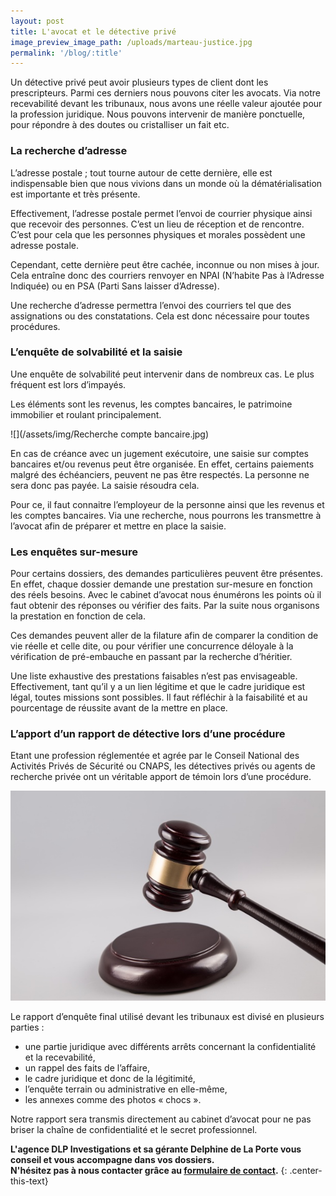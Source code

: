 ```yaml
---
layout: post
title: L'avocat et le détective privé
image_preview_image_path: /uploads/marteau-justice.jpg
permalink: '/blog/:title'
---
```


Un d&eacute;tective priv&eacute; peut avoir plusieurs types de client dont les prescripteurs. Parmi ces derniers nous pouvons citer les avocats. Via notre recevabilit&eacute; devant les tribunaux, nous avons une r&eacute;elle valeur ajout&eacute;e pour la profession juridique. Nous pouvons intervenir de mani&egrave;re ponctuelle, pour r&eacute;pondre &agrave; des doutes ou cristalliser un fait etc.

### La recherche d’adresse

L’adresse postale ; tout tourne autour de cette derni&egrave;re, elle est indispensable bien que nous vivions dans un monde o&ugrave; la d&eacute;mat&eacute;rialisation est importante et tr&egrave;s pr&eacute;sente.

Effectivement, l’adresse postale permet l’envoi de courrier physique ainsi que recevoir des personnes. C’est un lieu de r&eacute;ception et de rencontre. C’est pour cela que les personnes physiques et morales poss&egrave;dent une adresse postale.

Cependant, cette derni&egrave;re peut &ecirc;tre cach&eacute;e, inconnue ou non mises &agrave; jour. Cela entra&icirc;ne donc des courriers renvoyer en NPAI (N’habite Pas &agrave; l’Adresse Indiqu&eacute;e) ou en PSA (Parti Sans laisser d’Adresse).

Une recherche d’adresse permettra l’envoi des courriers tel que des assignations ou des constatations. Cela est donc n&eacute;cessaire pour toutes proc&eacute;dures.

### L’enqu&ecirc;te de solvabilit&eacute; et la saisie

Une enqu&ecirc;te de solvabilit&eacute; peut intervenir dans de nombreux cas. Le plus fr&eacute;quent est lors d’impay&eacute;s.

Les &eacute;l&eacute;ments sont les revenus, les comptes bancaires, le patrimoine immobilier et roulant principalement.

![](/assets/img/Recherche compte bancaire.jpg)

En cas de cr&eacute;ance avec un jugement ex&eacute;cutoire, une saisie sur comptes bancaires et/ou revenus peut &ecirc;tre organis&eacute;e. En effet, certains paiements malgr&eacute; des &eacute;ch&eacute;anciers, peuvent ne pas &ecirc;tre respect&eacute;s. La personne ne sera donc pas pay&eacute;e. La saisie r&eacute;soudra cela.

Pour ce, il faut connaitre l’employeur de la personne ainsi que les revenus et les comptes bancaires. Via une recherche, nous pourrons les transmettre &agrave; l’avocat afin de pr&eacute;parer et mettre en place la saisie.

### Les enqu&ecirc;tes sur-mesure

Pour certains dossiers, des demandes particuli&egrave;res peuvent &ecirc;tre pr&eacute;sentes. En effet, chaque dossier demande une prestation sur-mesure en fonction des r&eacute;els besoins. Avec le cabinet d’avocat nous &eacute;num&eacute;rons les points o&ugrave; il faut obtenir des r&eacute;ponses ou v&eacute;rifier des faits. Par la suite nous organisons la prestation en fonction de cela.

Ces demandes peuvent aller de la filature afin de comparer la condition de vie r&eacute;elle et celle dite, ou pour v&eacute;rifier une concurrence d&eacute;loyale &agrave; la v&eacute;rification de pr&eacute;-embauche en passant par la recherche d’h&eacute;ritier.

Une liste exhaustive des prestations faisables n’est pas envisageable. Effectivement, tant qu’il y a un lien l&eacute;gitime et que le cadre juridique est l&eacute;gal, toutes missions sont possibles. Il faut r&eacute;fl&eacute;chir &agrave; la faisabilit&eacute; et au pourcentage de r&eacute;ussite avant de la mettre en place.

### L’apport d’un rapport de d&eacute;tective lors d’une proc&eacute;dure

Etant une profession r&eacute;glement&eacute;e et agr&eacute;e par le Conseil National des Activit&eacute;s Priv&eacute;s de S&eacute;curit&eacute; ou CNAPS, les d&eacute;tectives priv&eacute;s ou agents de recherche priv&eacute;e ont un v&eacute;ritable apport de t&eacute;moin lors d’une proc&eacute;dure.

![](/uploads/marteau-justice.jpg)

Le rapport d’enqu&ecirc;te final utilis&eacute; devant les tribunaux est divis&eacute; en plusieurs parties :

* une partie juridique avec diff&eacute;rents arr&ecirc;ts concernant la confidentialit&eacute; et la recevabilit&eacute;,
* un rappel des faits de l’affaire,
* le cadre juridique et donc de la l&eacute;gitimit&eacute;,
* l’enqu&ecirc;te terrain ou administrative en elle-m&ecirc;me,
* les annexes comme des photos &laquo; chocs &raquo;.

Notre rapport sera transmis directement au cabinet d’avocat pour ne pas briser la cha&icirc;ne de confidentialit&eacute; et le secret professionnel.

**L'agence DLP Investigations et sa g&eacute;rante Delphine de La Porte vous conseil et vous accompagne dans vos dossiers.**<br>**N'h&eacute;sitez pas &agrave; nous contacter gr&acirc;ce au&nbsp;[formulaire de contact](https://dlp-investigations.fr/#contact).**
{: .center-this-text}